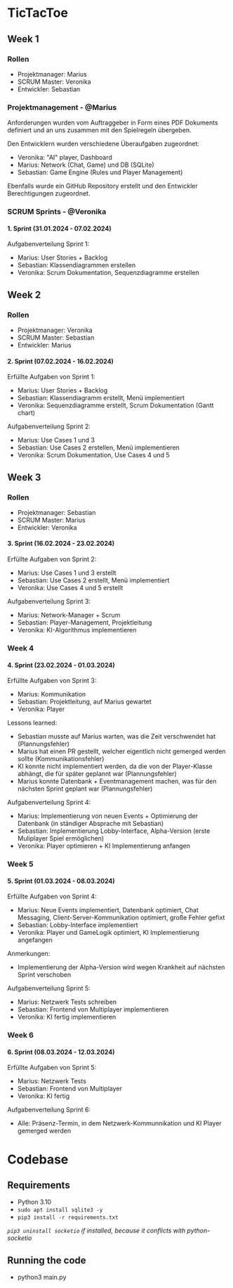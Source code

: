 # TicTacToe

## Week 1

### Rollen
- Projektmanager: Marius
- SCRUM Master: Veronika
- Entwickler: Sebastian

### Projektmanagement - @Marius
Anforderungen wurden vom Auftraggeber in Form eines PDF Dokuments definiert und an uns zusammen mit den Spielregeln übergeben.

Den Entwicklern wurden verschiedene Überaufgaben zugeordnet:
- Veronika: "AI" player, Dashboard
- Marius: Network (Chat, Game) und DB (SQLite)
- Sebastian: Game Engine (Rules und Player Management)

Ebenfalls wurde ein GitHub Repository erstellt und den Entwickler Berechtigungen zugeordnet.

### SCRUM Sprints - @Veronika
#### 1. Sprint (31.01.2024 - 07.02.2024)
Aufgabenverteilung Sprint 1:
- Marius: User Stories + Backlog 
- Sebastian: Klassendiagrammen erstellen
- Veronika: Scrum Dokumentation, Sequenzdiagramme erstellen

## Week 2

### Rollen
- Projektmanager: Veronika
- SCRUM Master: Sebastian
- Entwickler: Marius

#### 2. Sprint (07.02.2024 - 16.02.2024)
Erfüllte Aufgaben von Sprint 1:
- Marius: User Stories + Backlog
- Sebastian: Klassendiagramm erstellt, Menü implementiert
- Veronika: Sequenzdiagramme erstellt, Scrum Dokumentation (Gantt chart)

Aufgabenverteilung Sprint 2:
- Marius: Use Cases 1 und 3 
- Sebastian: Use Cases 2 erstellen, Menü implementieren 
- Veronika: Scrum Dokumentation, Use Cases 4 und 5 

## Week 3

### Rollen
- Projektmanager: Sebastian
- SCRUM Master: Marius
- Entwickler: Veronika

#### 3. Sprint (16.02.2024 - 23.02.2024)
Erfüllte Aufgaben von Sprint 2:
- Marius: Use Cases 1 und 3 erstellt
- Sebastian: Use Cases 2 erstellt, Menü implementiert
- Veronika: Use Cases 4 und 5 erstellt

Aufgabenverteilung Sprint 3:
- Marius: Network-Manager + Scrum
- Sebastian: Player-Management, Projektleitung
- Veronika: KI-Algorithmus implementieren

### Week 4

#### 4. Sprint (23.02.2024 - 01.03.2024)
Erfüllte Aufgaben von Sprint 3:
- Marius: Kommunikation
- Sebastian: Projektleitung, auf Marius gewartet
- Veronika: Player

Lessons learned:
- Sebastian musste auf Marius warten, was die Zeit verschwendet hat (Plannungsfehler)
- Marius hat einen PR gestellt, welcher eigentlich nicht gemerged werden sollte (Kommunikationsfehler)
- KI konnte nicht implementiert werden, da die von der Player-Klasse abhängt, die für später geplannt war (Plannungsfehler)
- Marius konnte Datenbank + Eventmanagement machen, was für den nächsten Sprint geplant war (Plannungsfehler)

Aufgabenverteilung Sprint 4:
- Marius: Implementierung von neuen Events + Optimierung der Datenbank (in ständiger Absprache mit Sebastian)
- Sebastian: Implementierung Lobby-Interface, Alpha-Version (erste Muliplayer Spiel ermöglichen)
- Veronika: Player optimieren + KI Implementierung anfangen

### Week 5

#### 5. Sprint (01.03.2024 - 08.03.2024)
Erfüllte Aufgaben von Sprint 4:
- Marius: Neue Events implementiert, Datenbank optimiert, Chat Messaging, Client-Server-Kommunikation optimiert, große Fehler gefixt
- Sebastian: Lobby-Interface implementiert
- Veronika: Player und GameLogik optimiert, KI Implementierung angefangen

Anmerkungen:
- Implementierung der Alpha-Version wird wegen Krankheit auf nächsten Sprint verschoben

Aufgabenverteilung Sprint 5:
- Marius: Netzwerk Tests schreiben
- Sebastian: Frontend von Multiplayer implementieren
- Veronika: KI fertig implementieren

### Week 6

#### 6. Sprint (08.03.2024 - 12.03.2024)
Erfüllte Aufgaben von Sprint 5:
- Marius: Netzwerk Tests
- Sebastian: Frontend von Multiplayer
- Veronika: KI fertig

Aufgabenverteilung Sprint 6:
- Alle: Präsenz-Termin, in dem Netzwerk-Kommunnikation und KI Player gemerged werden


# Codebase

## Requirements
- Python 3.10
- `sudo apt install sqlite3 -y`
- `pip3 install -r requirements.txt`

*`pip3 uninstall socketio` if installed, because it conflicts with python-socketio*

## Running the code
- python3 main.py
